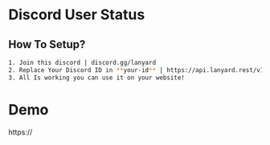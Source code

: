 # Discord User Status

## How To Setup?

```bash
1. Join this discord | discord.gg/lanyard
2. Replace Your Discord ID in **your-id** | https://api.lanyard.rest/v1/users/your-id
3. All Is working you can use it on your website!
```

# Demo

https://
